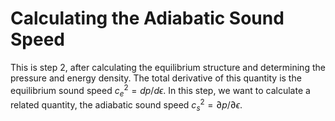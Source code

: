 # Calculating the Adiabatic Sound Speed
This is step 2, after calculating the equilibrium structure and determining the pressure and energy density. The total derivative of this quantity is the equilibrium sound speed $c_e^2 = dp/d\epsilon$. In this step, we want to calculate a related quantity, the adiabatic sound speed $c_s^2 = \partial p/\partial \epsilon$. 
